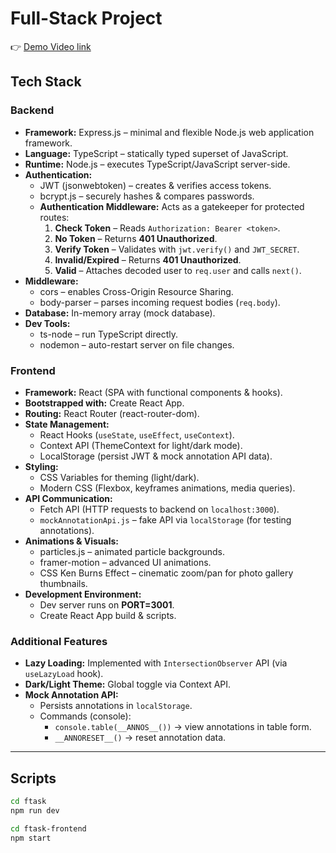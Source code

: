 # Full-Stack Project
👉 [Demo Video link](https://youtu.be/ds3tgF1-PUo?si=hlKK_E8HmkNp7Cw_)
## Tech Stack

### Backend
- **Framework:** Express.js – minimal and flexible Node.js web application framework.
- **Language:** TypeScript – statically typed superset of JavaScript.
- **Runtime:** Node.js – executes TypeScript/JavaScript server-side.
- **Authentication:**
  - JWT (jsonwebtoken) – creates & verifies access tokens.
  - bcrypt.js – securely hashes & compares passwords.
  - **Authentication Middleware:** Acts as a gatekeeper for protected routes:
    1. **Check Token** – Reads `Authorization: Bearer <token>`.  
    2. **No Token** – Returns **401 Unauthorized**.  
    3. **Verify Token** – Validates with `jwt.verify()` and `JWT_SECRET`.  
    4. **Invalid/Expired** – Returns **401 Unauthorized**.  
    5. **Valid** – Attaches decoded user to `req.user` and calls `next()`.  
- **Middleware:**
  - cors – enables Cross-Origin Resource Sharing.
  - body-parser – parses incoming request bodies (`req.body`).
- **Database:** In-memory array (mock database).
- **Dev Tools:**
  - ts-node – run TypeScript directly.
  - nodemon – auto-restart server on file changes.

### Frontend
- **Framework:** React (SPA with functional components & hooks).
- **Bootstrapped with:** Create React App.
- **Routing:** React Router (react-router-dom).
- **State Management:**
  - React Hooks (`useState`, `useEffect`, `useContext`).
  - Context API (ThemeContext for light/dark mode).
  - LocalStorage (persist JWT & mock annotation API data).
- **Styling:**
  - CSS Variables for theming (light/dark).
  - Modern CSS (Flexbox, keyframes animations, media queries).
- **API Communication:**
  - Fetch API (HTTP requests to backend on `localhost:3000`).
  - `mockAnnotationApi.js` – fake API via `localStorage` (for testing annotations).
- **Animations & Visuals:**
  - particles.js – animated particle backgrounds.
  - framer-motion – advanced UI animations.
  - CSS Ken Burns Effect – cinematic zoom/pan for photo gallery thumbnails.
- **Development Environment:**
  - Dev server runs on **PORT=3001**.
  - Create React App build & scripts.
  

### Additional Features
- **Lazy Loading:** Implemented with `IntersectionObserver` API (via `useLazyLoad` hook).
- **Dark/Light Theme:** Global toggle via Context API.
- **Mock Annotation API:**
  - Persists annotations in `localStorage`.
  - Commands (console):
    - `console.table(__ANNOS__())` → view annotations in table form.
    - `__ANNORESET__()` → reset annotation data.

---

## Scripts

```bash
cd ftask
npm run dev

cd ftask-frontend
npm start
